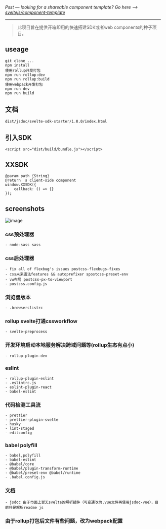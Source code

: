 *Psst — looking for a shareable component template? Go here --> [sveltejs/component-template](https://github.com/sveltejs/component-template)*

---

> 此项目旨在提供开箱即用的快速搭建SDK或者web components的种子项目。

## useage

```
git clone ...
npm install 
使用rollup开发打包
npm run rollup:dev 
npm run rollup:build
使用webpack开发打包
npm run dev
npm run build
```

## 文档

```
dist/jsdoc/svelte-sdk-starter/1.0.0/index.html

```
## 引入SDK
```
<script src="dist/build/bundle.js"></script>
```

## XXSDK

```
@param path {String} 
@return  a client-side component
window.XXSDK({
    callback: () => {}
});

```

## screenshots

![image](https://pic1.58cdn.com.cn/nowater/cxnomark/n_v2e9b739b0fa1e41cba0b3bccb8e01a282.gif)

### css预处理器
  
    - node-sass sass
  
### css后处理器
  
    - fix all of flexbug's issues postcss-flexbugs-fixes
    - css未来语法features && autoprefixer spostcss-preset-env 
    - vw布局 postcss-px-to-viewport
    - postcss.config.js
  
### 浏览器版本
  
    - .browserslistrc
  
### rollup svelte打通cssworkflow
  
    - svelte-preprocess
### 开发环境启动本地服务解决跨域问题等(rollup生态有点小)
  
    - rollup-plugin-dev
### eslint 
  
    - rollup-plugin-eslint 
    - .eslintrc.js
    - eslint-plugin-react
    - babel-eslint
  

  
### 代码检测工具流
  
    - prettier 
    - prettier-plugin-svelte 
    - husky
    - lint-staged
    - editconfig
  
### babel polyfill

    - babel,polyfill 
    - babel-eslint      
    - @babel/core 
    - @babel/plugin-transform-runtime 
    - @babel/preset-env @babel/runtime 
    - .babel.config.js

### 文档

    - jsdoc 由于市面上暂无svelte的解析插件（可变通改为.vue文件再使用jsdoc-vue），目前只是解析readme js

### 由于rollup打包后文件有些问题，改为webpack配置
